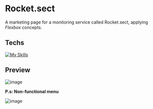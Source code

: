 # Rocket.sect

A marketing page for a monitoring service called Rocket.sect, applying *Flexbox* concepts.

## Techs

[![My Skills](https://skillicons.dev/icons?i=html,css)](https://skillicons.dev)

## Preview
  ![image](https://user-images.githubusercontent.com/86017907/179056526-5c2d28e8-8d20-4bae-964f-e1f6d9c5b9c7.png)

**P.s: Non-functional menu**

![image](https://user-images.githubusercontent.com/86017907/179059437-a4e49a2f-7ce6-4ebc-8f8f-b24221ceb6cc.png)
